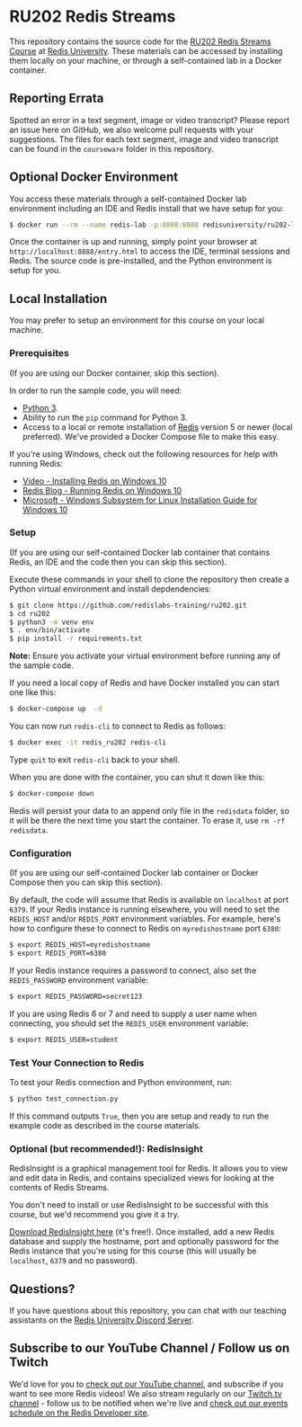 # RU202 Redis Streams

This repository contains the source code for the [RU202 Redis Streams Course](https://university.redis.com/courses/ru202/) at [Redis University](https://university.redis.com/).  These materials can be accessed by installing them locally on your machine, or through a self-contained lab in a Docker container.

## Reporting Errata

Spotted an error in a text segment, image or video transcript?  Please report an issue here on GitHub, we also welcome pull requests with your suggestions.  The files for each text segment, image and video transcript can be found in the `courseware` folder in this repository.

## Optional Docker Environment

You access these materials through a self-contained Docker lab environment including an IDE and Redis install that we have setup for you:

```bash
$ docker run --rm --name redis-lab -p:8888:8888 redisuniversity/ru202-lab
```

Once the container is up and running, simply point your browser at `http://localhost:8888/entry.html` to access the IDE, terminal sessions and Redis.  The source code is pre-installed, and the Python environment is setup for you.

## Local Installation

You may prefer to setup an environment for this course on your local machine.

### Prerequisites

(If you are using our Docker container, skip this section).

In order to run the sample code, you will need:

* [Python 3](https://www.python.org/downloads/).
* Ability to run the `pip` command for Python 3.
* Access to a local or remote installation of [Redis](https://redis.io/download) version 5 or newer (local preferred).  We've provided a Docker Compose file to make this easy. 

If you're using Windows, check out the following resources for help with running Redis:

* [Video - Installing Redis on Windows 10](https://www.youtube.com/watch?v=_nFwPTHOMIY)
* [Redis Blog - Running Redis on Windows 10](https://redis.com/blog/redis-on-windows-10/)
* [Microsoft - Windows Subsystem for Linux Installation Guide for Windows 10](https://docs.microsoft.com/en-us/windows/wsl/install-win10)

### Setup

(If you are using our self-contained Docker lab container that contains Redis, an IDE and the code then you can skip this section).

Execute these commands in your shell to clone the repository then create a Python virtual environment and install depdendencies:

```bash
$ git clone https://github.com/redislabs-training/ru202.git
$ cd ru202
$ python3 -m venv env
$ . env/bin/activate
$ pip install -r requirements.txt
```

**Note:** Ensure you activate your virtual environment before running any of the sample code.

If you need a local copy of Redis and have Docker installed you can start one like this:

```bash
$ docker-compose up  -d
```

You can now run `redis-cli` to connect to Redis as follows:

```bash
$ docker exec -it redis_ru202 redis-cli
```

Type `quit` to exit `redis-cli` back to your shell.

When you are done with the container, you can shut it down like this:

```bash
$ docker-compose down
```

Redis will persist your data to an append only file in the `redisdata` folder, so it will be there the next time you start the container.  To erase it, use `rm -rf redisdata`.

### Configuration

(If you are using our self-contained Docker lab container or Docker Compose then you can skip this section).

By default, the code will assume that Redis is available on `localhost` at port `6379`.  If your Redis instance is running elsewhere, you will need to set the `REDIS_HOST` and/or `REDIS_PORT` environment variables.  For example, here's how to configure these to connect to Redis on `myredishostname` port `6380`:

```bash
$ export REDIS_HOST=myredishostname
$ export REDIS_PORT=6380
```

If your Redis instance requires a password to connect, also set the `REDIS_PASSWORD` environment variable:

```bash
$ export REDIS_PASSWORD=secret123
```

If you are using Redis 6 or 7 and need to supply a user name when connecting, you should set the `REDIS_USER` environment variable:

```bash
$ export REDIS_USER=student
```

### Test Your Connection to Redis

To test your Redis connection and Python environment, run:

```bash
$ python test_connection.py
```

If this command outputs `True`, then you are setup and ready to run the example code as described in the course materials.

### Optional (but recommended!): RedisInsight

RedisInsight is a graphical management tool for Redis.  It allows you to view and edit data in Redis, and contains specialized views for looking at the contents of Redis Streams.

You don't need to install or use RedisInsight to be successful with this course, but we'd recommend you give it a try.

[Download RedisInsight here](https://redis.com/redis-enterprise/redis-insight/) (it's free!).  Once installed, add a new Redis database and supply the hostname, port and optionally password for the Redis instance that you're using for this course (this will usually be `localhost`, `6379` and no password).

## Questions?

If you have questions about this repository, you can chat with our teaching assistants on the [Redis University Discord Server](https://discord.gg/3wseBzw).

## Subscribe to our YouTube Channel / Follow us on Twitch

We'd love for you to [check out our YouTube channel](https://youtube.com/redisinc), and subscribe if you want to see more Redis videos!  We also stream regularly on our [Twitch.tv channel](https://www.twitch.tv/redisinc) - follow us to be notified when we're live and [check out our events schedule on the Redis Developer site](https://developer.redis.com/redis-live/).
